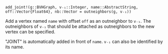```
add_joint!(g::BVHGraph, v₋₁::Integer, name::AbstractString, off::Vector{Float64}, nb::Vector = outneighbors(g, v₋₁))
```

Add a vertex named `name` with offset `off` as an outneighbor to `v₋₁`.  The outneighbors of `v₋₁` that should be attached as outneighbors to the new vertex can be specified. 

"JOINT" is automatically added in front of `name`.  `v₋₁` can also be identified by its name.

